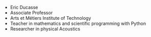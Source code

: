 - Eric Ducasse
- Associate Professor
- Arts et Métiers Institute of Technology
- Teacher in mathematics and scientific programming with Python
- Researcher in physical Acoustics
<!---
eric-ducasse/eric-ducasse is a ✨ special ✨ repository because its `README.md` (this file) appears on your GitHub profile.
You can click the Preview link to take a look at your changes.
--->
